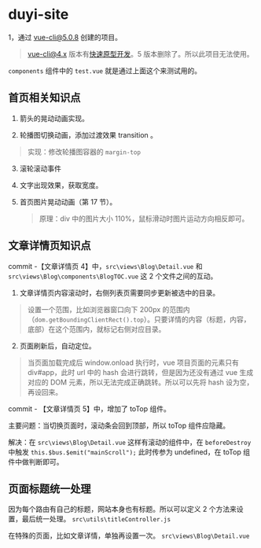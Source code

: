 # duyi-site

1，通过 vue-cli@5.0.8 创建的项目。

> vue-cli@4.x 版本有[快速原型开发](https://cli.vuejs.org/zh/guide/prototyping.html)。5 版本删除了。所以此项目无法使用。

`components` 组件中的 `test.vue` 就是通过上面这个来测试用的。

## 首页相关知识点

1. 箭头的晃动动画实现。

2. 轮播图切换动画，添加过渡效果 transition 。

> 实现：修改轮播图容器的 `margin-top`

3. 滚轮滚动事件

4. 文字出现效果，获取宽度。

5. 首页图片晃动动画（第 17 节）。
   > 原理：div 中的图片大小 110%，鼠标滑动时图片运动方向相反即可。

## 文章详情页知识点

commit -【文章详情页 4】中，`src\views\Blog\Detail.vue` 和 `src\views\Blog\components\BlogTOC.vue` 这 2 个文件之间的互动。

1. 文章详情页内容滚动时，右侧列表页需要同步更新被选中的目录。

> 设置一个范围，比如浏览器窗口向下 200px 的范围内（`dom.getBoundingClientRect().top`）。只要详情的内容（标题，内容，底部）在这个范围内，就标记右侧对应目录。

2. 页面刷新后，自动定位。

> 当页面加载完成后 window.onload 执行时，vue 项目页面的元素只有 div#app，此时 url 中的 hash 会进行跳转，但是因为还没有通过 vue 生成对应的 DOM 元素，所以无法完成正确跳转。所以可以先将 hash 设为空，再设回来。

commit - 【文章详情页 5】中，增加了 toTop 组件。

主要问题：当切换页面时，滚动条会回到顶部，所以 toTop 组件应隐藏。

解决：在 `src\views\Blog\Detail.vue` 这样有滚动的组件中，在 `beforeDestroy` 中触发 `this.$bus.$emit("mainScroll");` 此时传参为 undefined，在 toTop 组件中做判断即可。

## 页面标题统一处理

因为每个路由有自己的标题，网站本身也有标题。所以可以定义 2 个方法来设置，最后统一处理。 `src\utils\titleController.js`

在特殊的页面，比如文章详情，单独再设置一次。 `src\views\Blog\Detail.vue`
